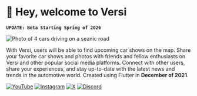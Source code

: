 # 👋 Hey, welcome to Versi

**`UPDATE: Beta Starting Spring of 2026`**

![Photo of 4 cars driving on a seanic road](https://github.com/VersiDrives/.github/assets/90109061/2c67bf97-8586-4dd9-95c1-51ae5b425a81)

With Versi, users will be able to find upcoming car shows on the map. Share your favorite car shows and photos with friends and fellow enthusiasts on Versi and other popular social media platforms. Connect with other users, share your experiences, and stay up-to-date with the latest news and trends in the automotive world. Created using Flutter in **December of 2021**.
  
[![YouTube](https://img.shields.io/badge/YouTube-%23FF0000.svg?logo=YouTube&logoColor=white)](https://youtube.com/@VersiDrives) [![Instagram](https://img.shields.io/badge/Instagram-%23E4405F.svg?logo=Instagram&logoColor=white)](https://instagram.com/VersiDrives) [![X](https://img.shields.io/badge/X-black.svg?logo=X&logoColor=white)](https://x.com/VersiDrives)  [![Discord](https://img.shields.io/badge/Discord-%237289DA.svg?logo=discord&logoColor=white)](https://discord.gg/xasfF)  


<!--

Hello there!

-->

